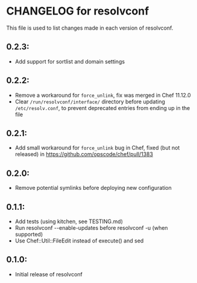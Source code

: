 # CHANGELOG for resolvconf

This file is used to list changes made in each version of resolvconf.

## 0.2.3:

- Add support for sortlist and domain settings

## 0.2.2:

- Remove a workaround for `force_unlink`, fix was merged in Chef 11.12.0
- Clear `/run/resolvconf/interface/` directory before updating `/etc/resolv.conf`, to prevent
  deprecated entries from ending up in the file

## 0.2.1:

* Add small workaround for `force_unlink` bug in Chef, fixed (but not released) in
  https://github.com/opscode/chef/pull/1383

## 0.2.0:

* Remove potential symlinks before deploying new configuration

## 0.1.1:

* Add tests (using kitchen, see TESTING.md)
* Run resolvconf --enable-updates before resolvconf -u (when supported)
* Use Chef::Util::FileEdit instead of execute() and sed

## 0.1.0:

* Initial release of resolvconf
